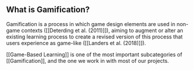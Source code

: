 ## What is Gamification?

Gamification is a process in which game design elements are used in non-game contexts ([[Deterding et al. (2011)]]), aiming to augment or alter an existing learning process to create a revised version of this process that users experience as game-like ([[Landers et al. (2018)]]).

[[Game-Based Learning]] is one of the most important subcategories of [[Gamification]], and the one we work in with most of our projects.